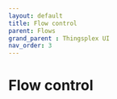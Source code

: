 ```yaml
---
layout: default
title: Flow control
parent: Flows
grand_parent : Thingsplex UI
nav_order: 3
---
```


# Flow control



